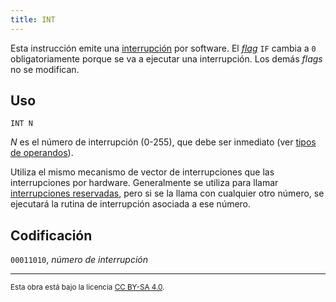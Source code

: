 ```yaml
---
title: INT
---
```


Esta instrucción emite una [interrupción](/cpu/#interrupciones) por software. El [_flag_](/cpu/#flags) `IF` cambia a `0` obligatoriamente porque se va a ejecutar una interrupción. Los demás _flags_ no se modifican.

## Uso

```vonsim
INT N
```

_N_ es el número de interrupción (0-255), que debe ser inmediato (ver [tipos de operandos](/cpu/assembly/#operandos)).

Utiliza el mismo mecanismo de vector de interrupciones que las interrupciones por hardware. Generalmente se utiliza para llamar [interrupciones reservadas](/cpu/#interrupciones-reservadas), pero si se la llama con cualquier otro número, se ejecutará la rutina de interrupción asociada a ese número.

## Codificación

`00011010`, _número de interrupción_

---

<small>Esta obra está bajo la licencia <a target="_blank" rel="license noopener noreferrer" href="http://creativecommons.org/licenses/by-sa/4.0/">CC BY-SA 4.0</a>.</small>
